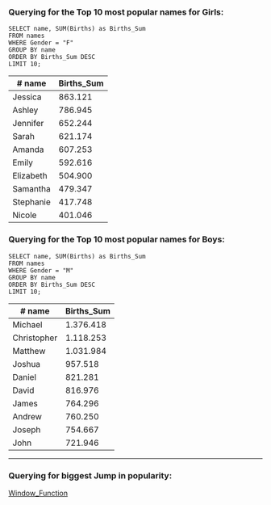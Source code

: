### Querying for the Top 10 most popular names for Girls:
```
SELECT name, SUM(Births) as Births_Sum 
FROM names
WHERE Gender = "F"
GROUP BY name
ORDER BY Births_Sum DESC
LIMIT 10;
```

| # name | Births_Sum |
|--|--|
|Jessica	  |  863.121|
|Ashley	|786.945
|Jennifer	 | 652.244|
| Sarah	| 621.174|
| Amanda	| 607.253|
|Emily	 |592.616 |
| Elizabeth	| 504.900|
| Samantha	| 479.347|
| Stephanie	| 417.748|
|Nicole	 |401.046 |

### Querying for the Top 10 most popular names for Boys:
```
SELECT name, SUM(Births) as Births_Sum 
FROM names
WHERE Gender = "M"
GROUP BY name
ORDER BY Births_Sum DESC
LIMIT 10;
```

| # name | Births_Sum |
|--|--|
|Michael	|  1.376.418|
|Christopher	|1.118.253
|Matthew	| 1.031.984|
| Joshua	| 957.518|
| Daniel	| 821.281|
|David	|816.976|
| James	| 764.296|
| Andrew	| 760.250|
| Joseph	| 754.667|
|John	|721.946|
---
### Querying for biggest Jump in popularity: 

[Window_Function](https://github.com/mfernandezcean/BabyNames/blob/main/Window_Function/Readme.md)
